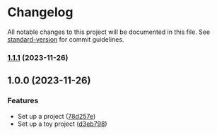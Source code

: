 # Changelog

All notable changes to this project will be documented in this file. See [standard-version](https://github.com/conventional-changelog/standard-version) for commit guidelines.

### [1.1.1](https://github.com/pearl0304/toy-project-1/compare/v1.1.0...v1.1.1) (2023-11-26)

## 1.0.0 (2023-11-26)


### Features

* Set up a project ([78d257e](https://github.com/pearl0304/toy-project-1/commit/78d257e43edb855bf77cd372f7b127588c217097))
* Set up a toy project ([d3eb798](https://github.com/pearl0304/toy-project-1/commit/d3eb79885871b4a4e74daa5acb77e0a3ec1e0c0c))
